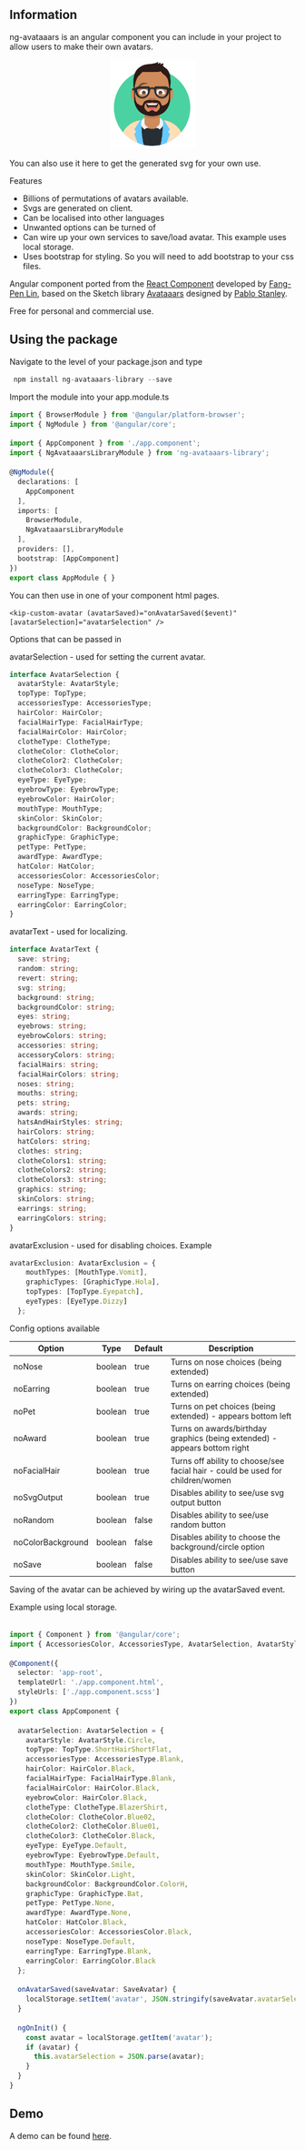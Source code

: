 ## Information

ng-avataaars is an angular component you can include in your project to allow users to make their own avatars.

<p align="center"><img src='https://raw.githubusercontent.com/stonecourier/ng_avataaars/1.3.0/avataaar_example.png' style='width: 150px' /></p>

You can also use it here to get the generated svg for your own use.

Features        
  * Billions of permutations of avatars available.
  * Svgs are generated on client.
  * Can be localised into other languages
  * Unwanted options can be turned of
  * Can wire up your own services to save/load avatar. This example uses local storage.
  * Uses bootstrap for styling. So you will need to add bootstrap to your css files.


Angular component ported from the [React Component](https://github.com/fangpenlin/avataaars) developed by [Fang-Pen Lin](https://twitter.com/fangpenlin), based on the Sketch library [Avataaars](https://avataaars.com/) designed by [Pablo Stanley](https://twitter.com/pablostanley).

Free for personal and commercial use.

## Using the package

Navigate to the level of your package.json and type

```typescript
 npm install ng-avataaars-library --save
```

Import the module into your app.module.ts

```typescript
import { BrowserModule } from '@angular/platform-browser';
import { NgModule } from '@angular/core';

import { AppComponent } from './app.component';
import { NgAvataaarsLibraryModule } from 'ng-avataaars-library';

@NgModule({
  declarations: [
    AppComponent
  ],
  imports: [
    BrowserModule,
    NgAvataaarsLibraryModule
  ],
  providers: [],
  bootstrap: [AppComponent]
})
export class AppModule { }
```

You can then use in one of your component html pages.

```
<kip-custom-avatar (avatarSaved)="onAvatarSaved($event)" [avatarSelection]="avatarSelection" />
```

Options that can be passed in

avatarSelection - used for setting the current avatar.

```typescript
interface AvatarSelection {
  avatarStyle: AvatarStyle;
  topType: TopType;
  accessoriesType: AccessoriesType;
  hairColor: HairColor;
  facialHairType: FacialHairType;
  facialHairColor: HairColor;
  clotheType: ClotheType;
  clotheColor: ClotheColor;
  clotheColor2: ClotheColor;
  clotheColor3: ClotheColor;
  eyeType: EyeType;
  eyebrowType: EyebrowType;
  eyebrowColor: HairColor;
  mouthType: MouthType;
  skinColor: SkinColor;
  backgroundColor: BackgroundColor;
  graphicType: GraphicType;
  petType: PetType;
  awardType: AwardType;
  hatColor: HatColor;
  accessoriesColor: AccessoriesColor;
  noseType: NoseType;
  earringType: EarringType;
  earringColor: EarringColor;
}
```

avatarText - used for localizing.

```typescript
interface AvatarText {
  save: string;
  random: string;
  revert: string;
  svg: string;
  background: string;
  backgroundColor: string;
  eyes: string;
  eyebrows: string;
  eyebrowColors: string;
  accessories: string;
  accessoryColors: string;
  facialHairs: string;
  facialHairColors: string;
  noses: string;
  mouths: string;
  pets: string;
  awards: string;
  hatsAndHairStyles: string;
  hairColors: string;
  hatColors: string;
  clothes: string;
  clotheColors1: string;
  clotheColors2: string;
  clotheColors3: string;
  graphics: string;
  skinColors: string;
  earrings: string;
  earringColors: string;
}
```
avatarExclusion - used for disabling choices. Example

```typescript
avatarExclusion: AvatarExclusion = {
    mouthTypes: [MouthType.Vomit],
    graphicTypes: [GraphicType.Hola],
    topTypes: [TopType.Eyepatch],
    eyeTypes: [EyeType.Dizzy]
  };
```

Config options available

| Option | Type | Default | Description |
| --- | --- | --- | --- |
| noNose | boolean | true | Turns on nose choices (being extended) |
| noEarring | boolean | true | Turns on earring choices (being extended) |
| noPet | boolean | true | Turns on pet choices (being extended) - appears bottom left |
| noAward | boolean | true | Turns on awards/birthday graphics (being extended) - appears bottom right |
| noFacialHair | boolean | true | Turns off ability to choose/see facial hair - could be used for children/women |
| noSvgOutput | boolean | true | Disables ability to see/use svg output button |
| noRandom | boolean | false | Disables ability to see/use random button |
| noColorBackground | boolean | false | Disables ability to choose the background/circle option |
| noSave | boolean | false | Disables ability to see/use save button |

Saving of the avatar can be achieved by wiring up the avatarSaved event.

Example using local storage.

```typescript

import { Component } from '@angular/core';
import { AccessoriesColor, AccessoriesType, AvatarSelection, AvatarStyle, AwardType, BackgroundColor, ClotheColor, ClotheType, EarringColor, EarringType, EyebrowType, EyeType, FacialHairType, GraphicType, HairColor, HatColor, MouthType, NoseType, PetType, SaveAvatar, SkinColor, TopType } from 'ng-avataaars-library';

@Component({
  selector: 'app-root',
  templateUrl: './app.component.html',
  styleUrls: ['./app.component.scss']
})
export class AppComponent {

  avatarSelection: AvatarSelection = {
    avatarStyle: AvatarStyle.Circle,
    topType: TopType.ShortHairShortFlat,
    accessoriesType: AccessoriesType.Blank,
    hairColor: HairColor.Black,
    facialHairType: FacialHairType.Blank,
    facialHairColor: HairColor.Black,
    eyebrowColor: HairColor.Black,
    clotheType: ClotheType.BlazerShirt,
    clotheColor: ClotheColor.Blue02,
    clotheColor2: ClotheColor.Blue01,
    clotheColor3: ClotheColor.Black,
    eyeType: EyeType.Default,
    eyebrowType: EyebrowType.Default,
    mouthType: MouthType.Smile,
    skinColor: SkinColor.Light,
    backgroundColor: BackgroundColor.ColorH,
    graphicType: GraphicType.Bat,
    petType: PetType.None,
    awardType: AwardType.None,
    hatColor: HatColor.Black,
    accessoriesColor: AccessoriesColor.Black,
    noseType: NoseType.Default,
    earringType: EarringType.Blank,
    earringColor: EarringColor.Black
  };

  onAvatarSaved(saveAvatar: SaveAvatar) {
    localStorage.setItem('avatar', JSON.stringify(saveAvatar.avatarSelection));
  }

  ngOnInit() {
    const avatar = localStorage.getItem('avatar');
    if (avatar) {
      this.avatarSelection = JSON.parse(avatar);
    }
  }
}
```

## Demo

A demo can be found [here](https://stonecourier.github.io/ng_avataaars/). 
